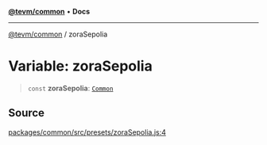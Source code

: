 [**@tevm/common**](../README.md) • **Docs**

***

[@tevm/common](../globals.md) / zoraSepolia

# Variable: zoraSepolia

> `const` **zoraSepolia**: [`Common`](../type-aliases/Common.md)

## Source

[packages/common/src/presets/zoraSepolia.js:4](https://github.com/evmts/tevm-monorepo/blob/main/packages/common/src/presets/zoraSepolia.js#L4)
